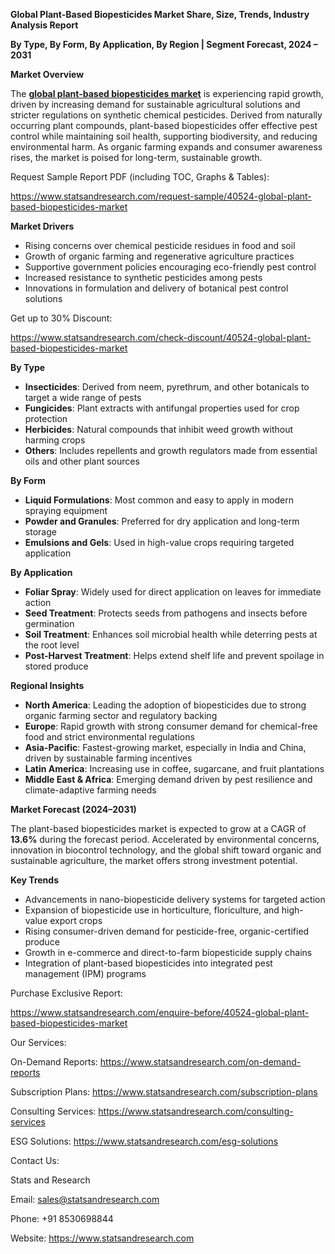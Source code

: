 ﻿**Global Plant-Based Biopesticides Market Share, Size, Trends, Industry Analysis Report**

**By Type, By Form, By Application, By Region | Segment Forecast, 2024 – 2031**

**Market Overview**

The [**global plant-based biopesticides market**](https://www.statsandresearch.com/report/40524-global-plant-based-biopesticides-market) is experiencing rapid growth, driven by increasing demand for sustainable agricultural solutions and stricter regulations on synthetic chemical pesticides. Derived from naturally occurring plant compounds, plant-based biopesticides offer effective pest control while maintaining soil health, supporting biodiversity, and reducing environmental harm. As organic farming expands and consumer awareness rises, the market is poised for long-term, sustainable growth.

Request Sample Report PDF (including TOC, Graphs & Tables):

<https://www.statsandresearch.com/request-sample/40524-global-plant-based-biopesticides-market>

**Market Drivers**

- Rising concerns over chemical pesticide residues in food and soil
- Growth of organic farming and regenerative agriculture practices
- Supportive government policies encouraging eco-friendly pest control
- Increased resistance to synthetic pesticides among pests
- Innovations in formulation and delivery of botanical pest control solutions

Get up to 30% Discount:

<https://www.statsandresearch.com/check-discount/40524-global-plant-based-biopesticides-market>

**By Type**

- **Insecticides**: Derived from neem, pyrethrum, and other botanicals to target a wide range of pests
- **Fungicides**: Plant extracts with antifungal properties used for crop protection
- **Herbicides**: Natural compounds that inhibit weed growth without harming crops
- **Others**: Includes repellents and growth regulators made from essential oils and other plant sources

**By Form**

- **Liquid Formulations**: Most common and easy to apply in modern spraying equipment
- **Powder and Granules**: Preferred for dry application and long-term storage
- **Emulsions and Gels**: Used in high-value crops requiring targeted application

**By Application**

- **Foliar Spray**: Widely used for direct application on leaves for immediate action
- **Seed Treatment**: Protects seeds from pathogens and insects before germination
- **Soil Treatment**: Enhances soil microbial health while deterring pests at the root level
- **Post-Harvest Treatment**: Helps extend shelf life and prevent spoilage in stored produce

**Regional Insights**

- **North America**: Leading the adoption of biopesticides due to strong organic farming sector and regulatory backing
- **Europe**: Rapid growth with strong consumer demand for chemical-free food and strict environmental regulations
- **Asia-Pacific**: Fastest-growing market, especially in India and China, driven by sustainable farming incentives
- **Latin America**: Increasing use in coffee, sugarcane, and fruit plantations
- **Middle East & Africa**: Emerging demand driven by pest resilience and climate-adaptive farming needs

**Market Forecast (2024–2031)**

The plant-based biopesticides market is expected to grow at a CAGR of **13.6%** during the forecast period. Accelerated by environmental concerns, innovation in biocontrol technology, and the global shift toward organic and sustainable agriculture, the market offers strong investment potential.

**Key Trends**

- Advancements in nano-biopesticide delivery systems for targeted action
- Expansion of biopesticide use in horticulture, floriculture, and high-value export crops
- Rising consumer-driven demand for pesticide-free, organic-certified produce
- Growth in e-commerce and direct-to-farm biopesticide supply chains
- Integration of plant-based biopesticides into integrated pest management (IPM) programs

Purchase Exclusive Report:

<https://www.statsandresearch.com/enquire-before/40524-global-plant-based-biopesticides-market>

Our Services:

On-Demand Reports: <https://www.statsandresearch.com/on-demand-reports>

Subscription Plans: <https://www.statsandresearch.com/subscription-plans>

Consulting Services: <https://www.statsandresearch.com/consulting-services>

ESG Solutions: <https://www.statsandresearch.com/esg-solutions>

Contact Us:

Stats and Research

Email: <sales@statsandresearch.com>

Phone: +91 8530698844

Website: <https://www.statsandresearch.com>











